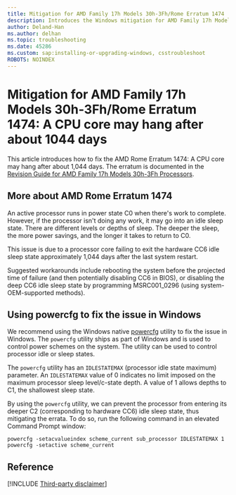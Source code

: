 ```yaml
---
title: Mitigation for AMD Family 17h Models 30h-3Fh/Rome Erratum 1474
description: Introduces the Windows mitigation for AMD Family 17h Models 30h-3Fh/Rome Erratum 1474.
author: Deland-Han
ms.author: delhan
ms.topic: troubleshooting
ms.date: 45286
ms.custom: sap:installing-or-upgrading-windows, csstroubleshoot
ROBOTS: NOINDEX
---
```

# Mitigation for AMD Family 17h Models 30h-3Fh/Rome Erratum 1474: A CPU core may hang after about 1044 days

This article introduces how to fix the AMD Rome Erratum 1474: A CPU core may hang after about 1,044 days. The erratum is documented in the [Revision Guide for AMD Family 17h Models 30h-3Fh Processors](https://www.amd.com/system/files/TechDocs/56323-PUB_1.01.pdf).

## More about AMD Rome Erratum 1474

An active processor runs in power state C0 when there's work to complete. However, if the processor isn't doing any work, it may go into an idle sleep state. There are different levels or depths of sleep. The deeper the sleep, the more power savings, and the longer it takes to return to C0.

This issue is due to a processor core failing to exit the hardware CC6 idle sleep state approximately 1,044 days after the last system restart.

Suggested workarounds include rebooting the system before the projected time of failure (and then potentially disabling CC6 in BIOS), or disabling the deep CC6 idle sleep state by programming MSRC001_0296 (using system-OEM-supported methods).

## Using powercfg to fix the issue in Windows

We recommend using the Windows native [powercfg](/windows-hardware/design/device-experiences/powercfg-command-line-options) utility to fix the issue in Windows. The `powercfg` utility ships as part of Windows and is used to control power schemes on the system. The utility can be used to control processor idle or sleep states.

The `powercfg` utility has an `IDLESTATEMAX` (processor idle state maximum) parameter. An `IDLESTATEMAX` value of 0 indicates no limit imposed on the maximum processor sleep level/c-state depth. A value of 1 allows depths to C1, the shallowest sleep state.

By using the `powercfg` utility, we can prevent the processor from entering its deeper C2 (corresponding to hardware CC6) idle sleep state, thus mitigating the errata. To do so, run the following command in an elevated Command Prompt window:

```console
powercfg -setacvalueindex scheme_current sub_processor IDLESTATEMAX 1
powercfg -setactive scheme_current
```

## Reference

[!INCLUDE [Third-party disclaimer](../../includes/third-party-disclaimer.md)]

